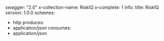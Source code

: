 swagger: "2.0"
x-collection-name: RiskIQ
x-complete: 1
info:
  title: RiskIQ
  version: 1.0.0
schemes:
- http
produces:
- application/json
consumes:
- application/json